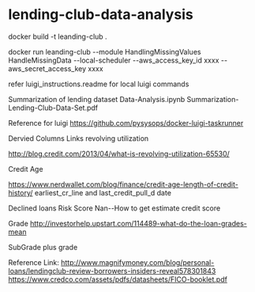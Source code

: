 # lending-club-data-analysis

docker build  -t leanding-club .

docker run leanding-club  --module HandlingMissingValues  HandleMissingData  --local-scheduler --aws_access_key_id xxxx --aws_secret_access_key xxxx

refer luigi_instructions.readme for local luigi commands


Summarization of lending dataset
Data-Analysis.ipynb
Summarization-Lending-Club-Data-Set.pdf



Reference for luigi 
https://github.com/pysysops/docker-luigi-taskrunner




Dervied Columns Links
revolving utilization

http://blog.credit.com/2013/04/what-is-revolving-utilization-65530/

Credit Age

https://www.nerdwallet.com/blog/finance/credit-age-length-of-credit-history/
earliest_cr_line and last_credit_pull_d date


Declined loans
Risk Score Nan--How to get estimate credit score

Grade
http://investorhelp.upstart.com/114489-what-do-the-loan-grades-mean

SubGrade plus grade

Reference Link:
http://www.magnifymoney.com/blog/personal-loans/lendingclub-review-borrowers-insiders-reveal578301843
https://www.credco.com/assets/pdfs/datasheets/FICO-booklet.pdf

